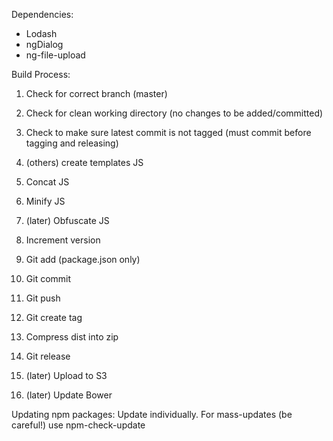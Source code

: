 Dependencies:

- Lodash
- ngDialog
- ng-file-upload


Build Process:

1. Check for correct branch (master)
2. Check for clean working directory (no changes to be added/committed)
3. Check to make sure latest commit is not tagged (must commit before tagging and releasing)


1. (others) create templates JS
2. Concat JS
3. Minify JS
4. (later) Obfuscate JS
4. Increment version
5. Git add (package.json only)
6. Git commit
7. Git push
8. Git create tag
9. Compress dist into zip
10. Git release
11. (later) Upload to S3
12. (later) Update Bower


Updating npm packages: Update individually. For mass-updates (be careful!) use npm-check-update